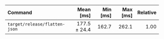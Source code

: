| Command | Mean [ms] | Min [ms] | Max [ms] | Relative |
|:---|---:|---:|---:|---:|
| `target/release/flatten-json` | 177.5 ± 24.4 | 162.7 | 262.1 | 1.00 |
